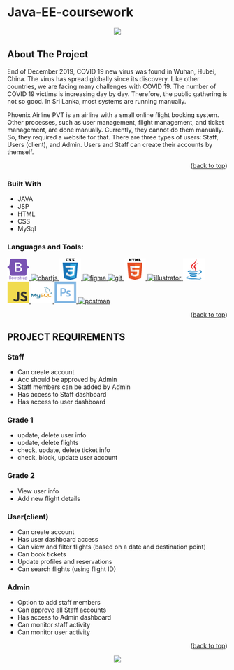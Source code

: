 # Java-EE-coursework

<p align="center">
<img src="https://github.com/Rajithlahiru/Java-EE-coursework/blob/main/img/logo.png?raw=true" align-items:center>
</p>

## About The Project
End of December 2019, COVID 19 new virus was found in Wuhan, Hubei, China. The virus has spread globally since its discovery. Like other countries, we are facing many challenges with COVID 19. The number of COVID 19 victims is increasing day by day. Therefore, the public gathering is not so good. In Sri Lanka, most systems are running manually.   


Phoenix Airline PVT is an airline with a small online flight booking system. Other processes, such as user management, flight management, and ticket management, are done manually. Currently, they cannot do them manually. So, they required a website for that. There are three types of users: Staff, Users (client), and Admin. Users and Staff can create their accounts by themself. 

<p align="right">(<a href="#top">back to top</a>)</p>

### Built With
* JAVA
* JSP
* HTML
* CSS
* MySql

<h3 align="left">Languages and Tools:</h3>
<p align="left"> <a href="https://getbootstrap.com" target="_blank" rel="noreferrer"> <img src="https://raw.githubusercontent.com/devicons/devicon/master/icons/bootstrap/bootstrap-plain-wordmark.svg" alt="bootstrap" width="50" height="50"/> </a> <a href="https://www.chartjs.org" target="_blank" rel="noreferrer"> <img src="https://www.chartjs.org/media/logo-title.svg" alt="chartjs" width="50" height="50"/> </a> <a href="https://www.w3schools.com/css/" target="_blank" rel="noreferrer"> <img src="https://raw.githubusercontent.com/devicons/devicon/master/icons/css3/css3-original-wordmark.svg" alt="css3" width="50" height="50"/> </a> <a href="https://www.figma.com/" target="_blank" rel="noreferrer"> <img src="https://www.vectorlogo.zone/logos/figma/figma-icon.svg" alt="figma" width="50" height="50"/> </a> <a href="https://git-scm.com/" target="_blank" rel="noreferrer"> <img src="https://www.vectorlogo.zone/logos/git-scm/git-scm-icon.svg" alt="git" width="50" height="50"/> </a> <a href="https://www.w3.org/html/" target="_blank" rel="noreferrer"> <img src="https://raw.githubusercontent.com/devicons/devicon/master/icons/html5/html5-original-wordmark.svg" alt="html5" width="50" height="50"/> </a> <a href="https://www.adobe.com/in/products/illustrator.html" target="_blank" rel="noreferrer"> <img src="https://www.vectorlogo.zone/logos/adobe_illustrator/adobe_illustrator-icon.svg" alt="illustrator" width="50" height="50"/> </a> <a href="https://www.java.com" target="_blank" rel="noreferrer"> <img src="https://raw.githubusercontent.com/devicons/devicon/master/icons/java/java-original.svg" alt="java" width="50" height="50"/> </a> <a href="https://developer.mozilla.org/en-US/docs/Web/JavaScript" target="_blank" rel="noreferrer"> <img src="https://raw.githubusercontent.com/devicons/devicon/master/icons/javascript/javascript-original.svg" alt="javascript" width="50" height="50"/> </a> <a href="https://www.mysql.com/" target="_blank" rel="noreferrer"> <img src="https://raw.githubusercontent.com/devicons/devicon/master/icons/mysql/mysql-original-wordmark.svg" alt="mysql" width="50" height="50"/> </a> <a href="https://www.photoshop.com/en" target="_blank" rel="noreferrer"> <img src="https://raw.githubusercontent.com/devicons/devicon/master/icons/photoshop/photoshop-line.svg" alt="photoshop" width="50" height="50"/> </a> <a href="https://postman.com" target="_blank" rel="noreferrer"> <img src="https://www.vectorlogo.zone/logos/getpostman/getpostman-icon.svg" alt="postman" width="50" height="50"/> </a> </p>

<p align="right">(<a href="#top">back to top</a>)</p>


## PROJECT REQUIREMENTS

### Staff  
* Can create account
* Acc should be approved by Admin
* Staff members can be added by Admin
* Has access to Staff dashboard
* Has access to user dashboard

### Grade 1
* update, delete user info
* update, delete flights
* check, update, delete ticket info
* check, block, update user account


### Grade 2
* View user info
* Add new flight details


### User(client)
* Can create account
* Has user dashboard access
* Can view and filter flights (based on a date and destination point)
* Can book tickets
* Update profiles and reservations
* Can search flights (using flight ID)


### Admin
* Option to add staff members
* Can approve all Staff accounts
* Has access to Admin dashboard
* Can monitor staff activity
* Can monitor user activity

<p align="right">(<a href="#top">back to top</a>)</p>

<p align="center">
<img src="https://github.com/Rajithlahiru/Java-EE-coursework/blob/main/Readme%20material/team.gif?raw=true" align-items:center>
</p>
